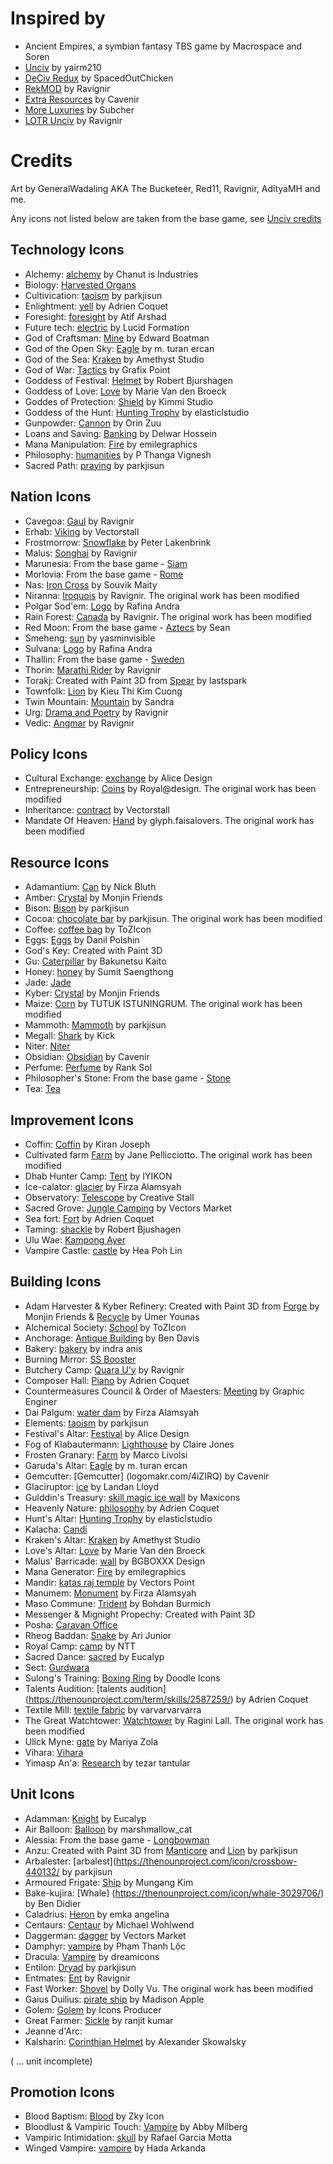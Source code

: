 # Inspired by
* Ancient Empires, a symbian fantasy TBS game by Macrospace and Soren
* [Unciv](https://github.com/yairm210/Unciv) by yairm210
* [DeCiv Redux](https://github.com/SpacedOutChicken/DeCiv-Redux) by SpacedOutChicken
* [RekMOD](https://github.com/ravignir/RekMOD) by Ravignir
* [Extra Resources](https://github.com/Cavenir/Extra-Resources) by Cavenir
* [More Luxuries](https://github.com/Subcher/More-Luxuries) by Subcher
* [LOTR Unciv](https://github.com/ravignir/LOTR-Unciv) by Ravignir

# Credits
Art by GeneralWadaling AKA The Bucketeer, Red11, Ravignir, AdityaMH and me.

Any icons not listed below are taken from the base game, see [Unciv credits](https://github.com/yairm210/Unciv/blob/master/docs/Credits.md)
## Technology Icons
* Alchemy: [alchemy](https://thenounproject.com/icon/alchemy-4050167/) by Chanut is Industries
* Biology: [Harvested Organs](https://github.com/SpacedOutChicken/DeCiv-Redux/tree/main/Images/ResourceIcons/Harvested-Organs.png)
* Cultivication: [taoism](https://thenounproject.com/search/?q=Taoism&i=740812) by parkjisun
* Enlightment: [yell](https://thenounproject.com/term/yell/4159889/) by Adrien Coquet
* Foresight: [foresight](https://thenounproject.com/term/foresight/3293552/) by Atif Arshad
* Future tech: [electric](https://thenounproject.com/icon/electric-3505235/) by Lucid Formation
* God of Craftsman: [Mine](https://thenounproject.com/term/mine/543/) by Edward Boatman
* God of the Open Sky: [Eagle](https://thenounproject.com/icon/eagle-1025832/) by m. turan ercan
* God of the Sea: [Kraken](https://thenounproject.com/icon/kraken-4135921/) by Amethyst Studio
* God of War: [Tactics](https://thenounproject.com/search/?q=tactics&i=2290123) by Grafix Point
* Goddess of Festival: [Helmet](https://thenounproject.com/term/helmet/1514355/) by Robert Bjurshagen
* Goddess of Love: [Love](https://thenounproject.com/icon/love-2121233/) by Marie Van den Broeck
* Goddes of Protection: [Shield](https://thenounproject.com/term/shield/874633/) by Kimmi Studio
* Goddess of the Hunt: [Hunting Trophy](https://thenounproject.com/icon/hunting-trophy-4459362/) by elasticlstudio
* Gunpowder: [Cannon](https://thenounproject.com/search/?q=Cannon&i=1618747) by Orin Zuu
* Loans and Saving: [Banking](https://thenounproject.com/term/banking/763867/) by Delwar Hossein
* Mana Manipulation: [Fire](https://thenounproject.com/icon/fire-1635187/) by emilegraphics
* Philosophy: [humanities](https://thenounproject.com/icon/humanities-3451758/) by P Thanga Vignesh
* Sacred Path: [praying](https://thenounproject.com/term/praying/740809/) by parkjisun

## Nation Icons
* Cavegoa: [Gaul](https://github.com/Ravignir/RekMOD/tree/main/Images/NationIcons/Gaul.png) by Ravignir
* Erhab: [Viking](https://thenounproject.com/icon/viking-4509240/) by Vectorstall
* Frostmorrow: [Snowflake](https://thenounproject.com/icon/snowflake-4563930/) by Peter Lakenbrink
* Malus: [Songhai](https://github.com/ravignir/5Hex-Tileset/blob/master/Images/NationIcons/Songhai.png) by Ravignir
* Marunesia: From the base game - [Siam](https://github.com/yairm210/Unciv/tree/master/android/Images/NationIcons/Siam.png)
* Morlovia: From the base game - [Rome](https://github.com/yairm210/Unciv/tree/master/android/Images/NationIcons/Rome.png)
* Nas: [Iron Cross](https://thenounproject.com/search/?q=iron%20cross&i=373241) by Souvik Maity
* Niranna: [Iroquois](https://github.com/ravignir/5Hex-Tileset/blob/master/Images/NationIcons/Iroquois.png) by Ravignir. The original work has been modified
* Polgar Sod'em: [Logo](https://thenounproject.com/icon/logo-2372941/) by Rafina Andra
* Rain Forest: [Canada](https://github.com/Ravignir/RekMOD/tree/main/Images/NationIcons/Canada.png) by Ravignir. The original work has been modified
* Red Moon: From the base game - [Aztecs](https://github.com/yairm210/Unciv/tree/master/android/Images/NationIcons/Aztecs.png) by Sean
* Smeheng: [sun](https://thenounproject.com/icon/sun-1202490/) by yasminvisible
* Sulvana: [Logo](https://thenounproject.com/icon/logo-2278928/) by Rafina Andra
* Thallin: From the base game - [Sweden](https://github.com/yairm210/Unciv/tree/master/android/Images/NationIcons/Sweden.png)
* Thorin: [Marathi Rider](https://github.com/Ravignir/RekMOD/tree/main/Images/UnitIcons/Marathi-Rider.png) by Ravignir
* Torakj: Created with Paint 3D from [Spear](https://thenounproject.com/term/spear/313412/) by lastspark
* Townfolk: [Lion](https://thenounproject.com/icon/lion-3042087/) by Kieu Thi Kim Cuong
* Twin Mountain: [Mountain](https://thenounproject.com/icon/mountain-1157665/) by Sandra
* Urg: [Drama and Poetry](https://github.com/Ravignir/RekMOD/tree/main/Images/TechIcons/Drama-and-Poetry.png) by Ravignir
* Vedic: [Angmar](https://github.com/Ravignir/LOTR-Unciv/tree/main/Images/NationIcons/Angmar.png) by Ravignir

## Policy Icons
* Cultural Exchange: [exchange](https://thenounproject.com/icon/exchange-1995148/) by Alice Design
* Entrepreneurship: [Coins](https://thenounproject.com/icon/coins-2190567/) by Royal@design. The original work has been modified
* Inheritance: [contract](https://thenounproject.com/icon/contract-4595090/) by Vectorstall
* Mandate Of Heaven: [Hand](https://thenounproject.com/icon/hand-1785017/) by glyph.faisalovers. The original work has been modified

## Resource Icons
* Adamantium: [Can](https://thenounproject.com/term/can/708971/) by Nick Bluth
* Amber: [Crystal](https://thenounproject.com/icon/crystal-1440050/) by Monjin Friends
* Bison: [Bison](https://thenounproject.com/icon/bison-931006/) by parkjisun
* Cocoa: [chocolate bar](https://thenounproject.com/icon/chocolate-bar-1596194/) by parkjisun. The original work has been modified
* Coffee: [coffee bag](https://thenounproject.com/icon/coffee-bag-4548696/) by ToZIcon
* Eggs: [Eggs](https://thenounproject.com/icon/eggs-1119369/) by Danil Polshin
* God's Key: Created with Paint 3D
* Gu: [Caterpillar](https://thenounproject.com/icon/caterpillar-1019114/) by Bakunetsu Kaito
* Honey: [honey](https://thenounproject.com/icon/honey-4591385/) by Sumit Saengthong
* Jade: [Jade](https://github.com/Ravignir/RekMOD/tree/main/Images/ResourceIcons/Jade.png)
* Kyber: [Crystal](https://thenounproject.com/icon/crystal-1047386/) by Monjin Friends
* Maize: [Corn](https://thenounproject.com/icon/corn-1248249/) by TUTUK ISTUNINGRUM. The original work has been modified
* Mammoth: [Mammoth](https://thenounproject.com/icon/mammoth-411126/) by parkjisun
* Megall: [Shark](https://thenounproject.com/icon/shark-1481710/) by Kick
* Niter: [Niter](https://github.com/Ravignir/LOTR-Unciv/tree/main/Images/ResourceIcons/Niter.png)
* Obsidian: [Obsidian](logomakr.com/23yhKB) by Cavenir
* Perfume: [Perfume](https://thenounproject.com/icon/perfume-4557970/) by Rank Sol
* Philosopher's Stone: From the base game - [Stone](https://github.com/yairm210/Unciv/tree/master/android/Images/ResourceIcons/Stone.png)
* Tea: [Tea](https://github.com/Ravignir/RekMOD/tree/main/Images/ResourceIcons/Tea.png)

## Improvement Icons
* Coffin: [Coffin](https://thenounproject.com/icon/vampire-3542096/) by Kiran Joseph
* Cultivated farm [Farm](https://thenounproject.com/icon/farm-18711/) by Jane Pellicciotto. The original work has been modified
* Dhab Hunter Camp: [Tent](https://thenounproject.com/icon/tent-1391557/) by IYIKON
* Ice-calator: [glacier](https://thenounproject.com/icon/glacier-3334696/) by Firza Alamsyah
* Observatory: [Telescope](https://thenounproject.com/icon/telescope-1088210/) by Creative Stall
* Sacred Grove: [Jungle Camping](https://thenounproject.com/icon/jungle-camping-1927802/) by Vectors Market
* Sea fort: [Fort](https://thenounproject.com/term/fort/1697645/) by Adrien Coquet
* Taming: [shackle](https://thenounproject.com/icon/shackle-217216) by Robert Bjushagen
* Ulu Wae: [Kampong Ayer](https://github.com/Ravignir/RekMOD/tree/main/Images/ImprovementIcons/Kampong-Ayer.png)
* Vampire Castle: [castle](https://thenounproject.com/icon/castle-584356/) by Hea Poh Lin

## Building Icons
* Adam Harvester & Kyber Refinery: Created with Paint 3D from [Forge](https://thenounproject.com/term/forge/1044767/) by Monjin Friends & [Recycle](https://thenounproject.com/search/?q=recycling&i=4397434) by Umer Younas
* Alchemical Society: [School](https://thenounproject.com/icon/school-4548561/) by ToZIcon
* Anchorage: [Antique Building](https://thenounproject.com/icon/antique-building-1095426/) by Ben Davis
* Bakery: [bakery](https://thenounproject.com/icon/bakery-1694741/) by indra anis
* Burning Mirror: [SS Booster](https://github.com/SpacedOutChicken/DeCiv-Redux/tree/main/Images/BuildingIcons/SS-Booster.png)
* Butchery Camp: [Quara U'y](https://github.com/Ravignir/RekMOD/tree/main/Images/ImprovementIcons/Quara-U'y.png) by Ravignir
* Composer Hall: [Piano](https://thenounproject.com/icon/piano-1704005/) by Adrien Coquet
* Countermeasures Council & Order of Maesters: [Meeting](https://thenounproject.com/icon/meeting-1809789/) by Graphic Enginer
* Dai Palgum: [water dam](https://thenounproject.com/icon/water-dam-3916913/) by Firza Alamsyah
* Elements: [taoism](https://thenounproject.com/search/?q=Taoism&i=740812) by parkjisun
* Festival's Altar: [Festival](https://thenounproject.com/icon/festival-3406187/) by Alice Design
* Fog of Klabautermann: [Lighthouse](https://thenounproject.com/icon/lighthouse-30752/) by Claire Jones
* Frosten Granary: [Farm](https://thenounproject.com/icon/farm-1361628/) by Marco Livolsi
* Garuda's Altar: [Eagle](https://thenounproject.com/icon/eagle-1025832/) by m. turan ercan
* Gemcutter: [Gemcutter] (logomakr.com/4iZIRQ) by Cavenir
* Glaciruptor: [ice](https://thenounproject.com/icon/ice-1412726/) by Landan Lloyd
* Gulddin's Treasury: [skill magic ice wall](https://thenounproject.com/icon/skill-magic-ice-wall-2360171/) by Maxicons
* Heavenly Nature: [philosophy](https://thenounproject.com/icon/philosophy-3965094/) by Adrien Coquet
* Hunt's Altar: [Hunting Trophy](https://thenounproject.com/icon/hunting-trophy-4459362/) by elasticlstudio
* Kalacha: [Candi](https://github.com/Ravignir/RekMOD/tree/main/Images/BuildingIcons/Candi.png)
* Kraken's Altar: [Kraken](https://thenounproject.com/icon/kraken-4135921/) by Amethyst Studio
* Love's Altar: [Love](https://thenounproject.com/icon/love-2121233/) by Marie Van den Broeck
* Malus' Barricade: [wall](https://thenounproject.com/icon/wall-1592461/) by BGBOXXX Design
* Mana Generator: [Fire](https://thenounproject.com/icon/fire-1635187/) by emilegraphics
* Mandir: [katas raj temple](https://thenounproject.com/icon/katas-raj-temple-3017488/) by Vectors Point
* Manumem: [Monument](https://thenounproject.com/icon/monument-4577883/) by Firza Alamsyah
* Maso Commune: [Trident](https://thenounproject.com/icon/trident-118459/) by Bohdan Burmich
* Messenger & Mignight Propechy: Created with Paint 3D
* Posha: [Caravan Office](https://github.com/SpacedOutChicken/DeCiv-Redux/tree/main/Images/BuildingIcons/Caravan-Office.png)
* Rheog Baddan: [Snake](https://thenounproject.com/icon/snake-241512/) by Ari Junior
* Royal Camp: [camp](https://thenounproject.com/icon/camp-2035697/) by NTT
* Sacred Dance: [sacred](https://thenounproject.com/icon/sacred-2457770/) by Eucalyp
* Sect: [Gurdwara](https://github.com/Ravignir/RekMOD/tree/main/Images/BuildingIcons/Gurdwara.png)
* Sulong's Training: [Boxing Ring](https://thenounproject.com/icon/boxing-ring-4342323/) by Doodle Icons
* Talents Audition: [talents audition] (https://thenounproject.com/term/skills/2587259/) by Adrien Coquet
* Textile Mill: [textile fabric](https://thenounproject.com/icon/textile-fabric-3961065/) by varvarvarvarra
* The Great Watchtower: [Watchtower](https://thenounproject.com/icon/watchtower-16877/) by Ragini Lall. The original work has been modified
* Ulick Myne: [gate](https://thenounproject.com/icon/gate-2080851/) by Mariya Zola
* Vihara: [Vihara](https://github.com/Ravignir/RekMOD/tree/main/Images/BuildingIcons/Vihara.png)
* Yimasp An'a: [Research](https://thenounproject.com/icon/research-2167113/) by tezar tantular

## Unit Icons
* Adamman: [Knight](https://thenounproject.com/icon/knight-3155839/) by Eucalyp
* Air Balloon: [Balloon](https://thenounproject.com/icon/balloon-147462/) by marshmallow_cat
* Alessia: From the base game - [Longbowman](https://github.com/yairm210/Unciv/tree/master/android/Images.Construction/UnitIcons/Longbowman.png)
* Anzu: Created with Paint 3D from [Manticore](https://thenounproject.com/icon/manticore-1005186/) and [Lion](https://thenounproject.com/search/?q=lion&i=912735) by parkjisun
* Arbalester: [arbalest](https://thenounproject.com/icon/crossbow-440132/ by parkjisun
* Armoured Frigate: [Ship](https://thenounproject.com/search/?q=ship&i=800131) by Mungang Kim
* Bake-kujira: [Whale] (https://thenounproject.com/icon/whale-3029706/) by Ben Didier
* Caladrius: [Heron](https://thenounproject.com/icon/heron-2940950/) by emka angelina
* Centaurs: [Centaur](https://thenounproject.com/search/?q=horse+archer&i=1791296) by Michael Wohlwend
* Daggerman: [dagger](https://thenounproject.com/icon/dagger-3675640/) by Vectors Market
* Damphyr: [vampire](https://thenounproject.com/icon/vampire-3028671/) by Phạm Thanh Lộc
* Dracula: [Vampire](https://thenounproject.com/icon/vampire-4390884/) by dreamicons
* Entilon: [Dryad](https://thenounproject.com/icon/dryad-1005203/) by parkjisun
* Entmates: [Ent](https://github.com/Ravignir/LOTR-Unciv/tree/main/Images/UnitIcons/Ent.png) by Ravignir
* Fast Worker: [Shovel](https://thenounproject.com/icon/shovel-19200/) by Dolly Vu. The original work has been modified
* Gaius Duilius: [pirate ship](https://thenounproject.com/icon/pirate-ship-1122660/) by Madison Apple
* Golem: [Golem](https://thenounproject.com/icon/golem-1387808/) by Icons Producer
* Great Farmer: [Sickle](https://thenounproject.com/icon/sickle-726366/) by ranjit kumar
* Jeanne d'Arc:
* Kalsharin: [Corinthian Helmet](https://thenounproject.com/icon/corinthian-helmet-200585/) by Alexander Skowalsky

( ... unit incomplete)

## Promotion Icons
* Blood Baptism: [Blood](https://thenounproject.com/icon/blood-4532645/) by Zky Icon
* Bloodlust & Vampiric Touch: [Vampire](https://thenounproject.com/icon/vampire-30595/) by Abby Milberg
* Vampiric Intimidation: [skull](https://thenounproject.com/icon/vampire-skull-449592/) by Rafael Garcia Motta
* Winged Vampire: [vampire](https://thenounproject.com/icon/vampire-2035567/) by Hada Arkanda
